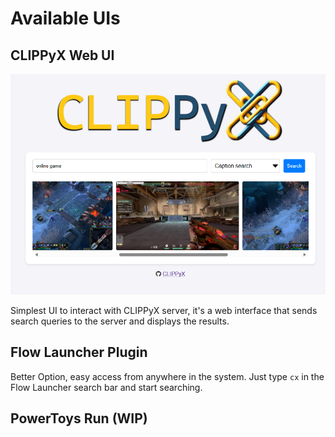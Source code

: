 # Available UIs

## CLIPPyX Web UI

![webui](assets/webui.png)

Simplest UI to interact with CLIPPyX server, it's a web interface that sends search queries to the server and displays the results.

## Flow Launcher Plugin

Better Option, easy access from anywhere in the system. Just type `cx` in the Flow Launcher search bar and start searching.

## PowerToys Run (WIP)
